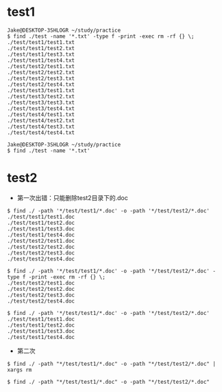 # test1

~~~Jake@DESKTOP-3SHLOGR ~/study/practice
Jake@DESKTOP-3SHLOGR ~/study/practice
$ find ./test -name '*.txt' -type f -print -exec rm -rf {} \;
./test/test1/test1.txt
./test/test1/test2.txt
./test/test1/test3.txt
./test/test1/test4.txt
./test/test2/test1.txt
./test/test2/test2.txt
./test/test2/test3.txt
./test/test2/test4.txt
./test/test3/test1.txt
./test/test3/test2.txt
./test/test3/test3.txt
./test/test3/test4.txt
./test/test4/test1.txt
./test/test4/test2.txt
./test/test4/test3.txt
./test/test4/test4.txt
~~~

~~~Jake@DESKTOP-3SHLOGR ~/study/practice
Jake@DESKTOP-3SHLOGR ~/study/practice
$ find ./test -name '*.txt'
~~~

# test2

* 第一次出错：只能删除test2目录下的.doc

~~~Jake@DESKTOP-3SHLOGR ~/study/practice
$ find ./ -path '*/test/test1/*.doc' -o -path '*/test/test2/*.doc'
./test/test1/test1.doc
./test/test1/test2.doc
./test/test1/test3.doc
./test/test1/test4.doc
./test/test2/test1.doc
./test/test2/test2.doc
./test/test2/test3.doc
./test/test2/test4.doc
~~~

~~~Jake@DESKTOP-3SHLOGR ~/study/practice
$ find ./ -path '*/test/test1/*.doc' -o -path '*/test/test2/*.doc' -type f -print -exec rm -rf {} \;
./test/test2/test1.doc
./test/test2/test2.doc
./test/test2/test3.doc
./test/test2/test4.doc
~~~

~~~Jake@DESKTOP-3SHLOGR ~/study/practice
$ find ./ -path '*/test/test1/*.doc' -o -path '*/test/test2/*.doc'
./test/test1/test1.doc
./test/test1/test2.doc
./test/test1/test3.doc
./test/test1/test4.doc
~~~

* 第二次

~~~Jake@DESKTOP-3SHLOGR ~/practice
$ find ./ -path "*/test/test1/*.doc" -o -path "*/test/test2/*.doc" | xargs rm
~~~

~~~Jake@DESKTOP-3SHLOGR ~/practice
$ find ./ -path "*/test/test1/*.doc" -o -path "*/test/test2/*.doc"
~~~

